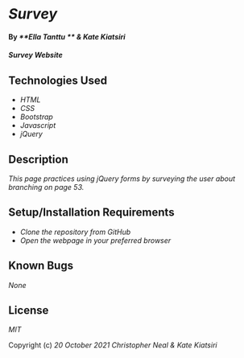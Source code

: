 # _Survey_

#### By _**Ella Tanttu ** & **Kate Kiatsiri**_

#### _Survey Website_

## Technologies Used

* _HTML_
* _CSS_
* _Bootstrap_
* _Javascript_
* _jQuery_

## Description

_This page practices using jQuery forms by surveying the user about branching on page 53._

## Setup/Installation Requirements

* _Clone the repository from GitHub_
* _Open the webpage in your preferred browser_

## Known Bugs

_None_

## License

_MIT_

Copyright (c) _20 October 2021_ _Christopher Neal & Kate Kiatsiri_

